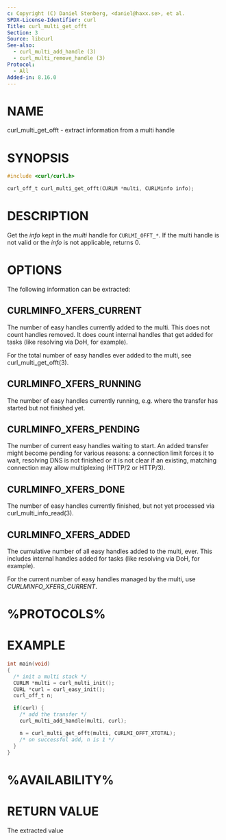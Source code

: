 ```yaml
---
c: Copyright (C) Daniel Stenberg, <daniel@haxx.se>, et al.
SPDX-License-Identifier: curl
Title: curl_multi_get_offt
Section: 3
Source: libcurl
See-also:
  - curl_multi_add_handle (3)
  - curl_multi_remove_handle (3)
Protocol:
  - All
Added-in: 8.16.0
---
```


# NAME

curl_multi_get_offt - extract information from a multi handle

# SYNOPSIS

~~~c
#include <curl/curl.h>

curl_off_t curl_multi_get_offt(CURLM *multi, CURLMinfo info);
~~~

# DESCRIPTION

Get the *info* kept in the *multi* handle for `CURLMI_OFFT_*`.
If the multi handle is not valid or the *info* is not applicable, returns 0.

# OPTIONS

The following information can be extracted:

## CURLMINFO_XFERS_CURRENT

The number of easy handles currently added to the multi. This does not
count handles removed. It does count internal handles that get
added for tasks (like resolving via DoH, for example).

For the total number of easy handles ever added to the multi, see
curl_multi_get_offt(3).

## CURLMINFO_XFERS_RUNNING

The number of easy handles currently running, e.g. where the transfer
has started but not finished yet.

## CURLMINFO_XFERS_PENDING

The number of current easy handles waiting to start. An added transfer
might become pending for various reasons: a connection limit forces it
to wait, resolving DNS is not finished or it is not clear if an existing,
matching connection may allow multiplexing (HTTP/2 or HTTP/3).

## CURLMINFO_XFERS_DONE

The number of easy handles currently finished, but not yet processed
via curl_multi_info_read(3).

## CURLMINFO_XFERS_ADDED

The cumulative number of all easy handles added to the multi, ever.
This includes internal handles added for tasks (like resolving
via DoH, for example).

For the current number of easy handles managed by the multi, use
*CURLMINFO_XFERS_CURRENT*.

# %PROTOCOLS%

# EXAMPLE

~~~c
int main(void)
{
  /* init a multi stack */
  CURLM *multi = curl_multi_init();
  CURL *curl = curl_easy_init();
  curl_off_t n;

  if(curl) {
    /* add the transfer */
    curl_multi_add_handle(multi, curl);

    n = curl_multi_get_offt(multi, CURLMI_OFFT_XTOTAL);
    /* on successful add, n is 1 */
  }
}
~~~

# %AVAILABILITY%

# RETURN VALUE

The extracted value
